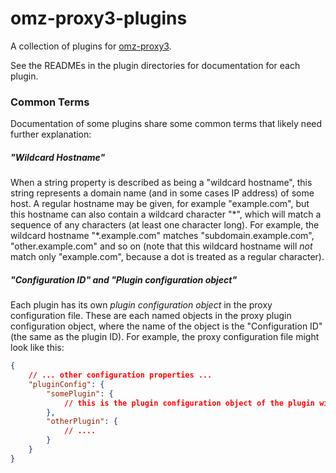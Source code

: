 # omz-proxy3-plugins

A collection of plugins for [omz-proxy3](https://git.omegazero.org/omz-infrastructure/omz-proxy3).

See the READMEs in the plugin directories for documentation for each plugin.


### Common Terms

Documentation of some plugins share some common terms that likely need further explanation:

##### "Wildcard Hostname"

When a string property is described as being a "wildcard hostname", this string represents a domain name (and in some cases IP address) of some host. A regular hostname may be given, for example "example.com", but this hostname can also contain a wildcard character "\*", which will match a sequence of any characters (at least one character long). For example, the wildcard hostname "\*.example.com" matches "subdomain.example.com", "other.example.com" and so on (note that this wildcard hostname will *not* match only "example.com", because a dot is treated as a regular character).

##### "Configuration ID" and "Plugin configuration object"

Each plugin has its own *plugin configuration object* in the proxy configuration file. These are each named objects in the proxy plugin configuration object, where the name of the object is the "Configuration ID" (the same as the plugin ID). For example, the proxy configuration file might look like this:

```json
{
	// ... other configuration properties ...
	"pluginConfig": {
		"somePlugin": {
			// this is the plugin configuration object of the plugin with (configuration) ID "somePlugin"
		},
		"otherPlugin": {
			// ....
		}
	}
}
```
